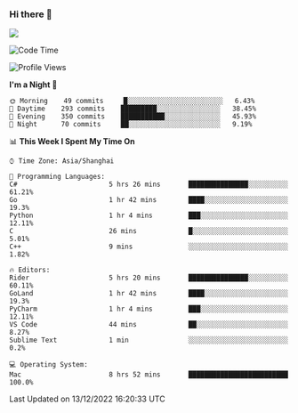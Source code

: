 ### Hi there 👋

<!--
**JJAYCHEN1e/jjaychen1e** is a ✨ _special_ ✨ repository because its `README.md` (this file) appears on your GitHub profile.

Here are some ideas to get you started:

- 🔭 I’m currently working on ...
- 🌱 I’m currently learning ...
- 👯 I’m looking to collaborate on ...
- 🤔 I’m looking for help with ...
- 💬 Ask me about ...
- 📫 How to reach me: ...
- 😄 Pronouns: ...
- ⚡ Fun fact: ...
-->

[![](https://github-readme-stats.vercel.app/api?username=jjaychen1e&show_icons=true)](https://github.com/jjaychen1e/github-readme-stats?count_private=true)

<!--START_SECTION:waka-->
![Code Time](http://img.shields.io/badge/Code%20Time-507%20hrs%2015%20mins-blue)

![Profile Views](http://img.shields.io/badge/Profile%20Views-1-blue)

**I'm a Night 🦉** 

```text
🌞 Morning    49 commits     █░░░░░░░░░░░░░░░░░░░░░░░░   6.43% 
🌆 Daytime    293 commits    █████████░░░░░░░░░░░░░░░░   38.45% 
🌃 Evening    350 commits    ███████████░░░░░░░░░░░░░░   45.93% 
🌙 Night      70 commits     ██░░░░░░░░░░░░░░░░░░░░░░░   9.19%

```


📊 **This Week I Spent My Time On** 

```text
⌚︎ Time Zone: Asia/Shanghai

💬 Programming Languages: 
C#                       5 hrs 26 mins       ███████████████░░░░░░░░░░   61.21% 
Go                       1 hr 42 mins        ████░░░░░░░░░░░░░░░░░░░░░   19.3% 
Python                   1 hr 4 mins         ███░░░░░░░░░░░░░░░░░░░░░░   12.11% 
C                        26 mins             █░░░░░░░░░░░░░░░░░░░░░░░░   5.01% 
C++                      9 mins              ░░░░░░░░░░░░░░░░░░░░░░░░░   1.82%

🔥 Editors: 
Rider                    5 hrs 20 mins       ███████████████░░░░░░░░░░   60.11% 
GoLand                   1 hr 42 mins        ████░░░░░░░░░░░░░░░░░░░░░   19.3% 
PyCharm                  1 hr 4 mins         ███░░░░░░░░░░░░░░░░░░░░░░   12.11% 
VS Code                  44 mins             ██░░░░░░░░░░░░░░░░░░░░░░░   8.27% 
Sublime Text             1 min               ░░░░░░░░░░░░░░░░░░░░░░░░░   0.2%

💻 Operating System: 
Mac                      8 hrs 52 mins       █████████████████████████   100.0%

```


 Last Updated on 13/12/2022 16:20:33 UTC
<!--END_SECTION:waka-->
